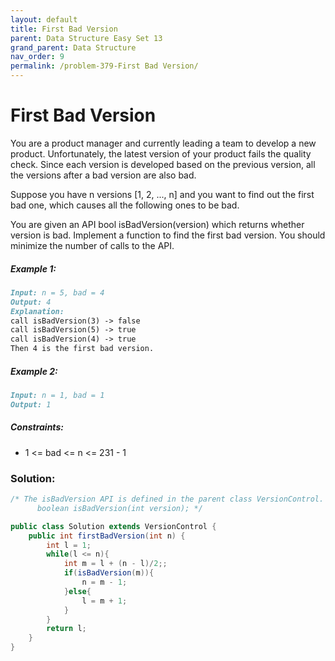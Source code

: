 ```yaml
---
layout: default
title: First Bad Version
parent: Data Structure Easy Set 13
grand_parent: Data Structure
nav_order: 9
permalink: /problem-379-First Bad Version/
---
```

# First Bad Version
You are a product manager and currently leading a team to develop a new product. Unfortunately, the latest version of your product fails the quality check. Since each version is developed based on the previous version, all the versions after a bad version are also bad.

Suppose you have n versions [1, 2, ..., n] and you want to find out the first bad one, which causes all the following ones to be bad.

You are given an API bool isBadVersion(version) which returns whether version is bad. Implement a function to find the first bad version. You should minimize the number of calls to the API.

##### Example 1:
```markdown
Input: n = 5, bad = 4
Output: 4
Explanation:
call isBadVersion(3) -> false
call isBadVersion(5) -> true
call isBadVersion(4) -> true
Then 4 is the first bad version.
```
##### Example 2:
```markdown
Input: n = 1, bad = 1
Output: 1
```
##### Constraints:
* 1 <= bad <= n <= 231 - 1

### Solution:
```java
/* The isBadVersion API is defined in the parent class VersionControl.
      boolean isBadVersion(int version); */

public class Solution extends VersionControl {
    public int firstBadVersion(int n) {
        int l = 1;
        while(l <= n){
            int m = l + (n - l)/2;;
            if(isBadVersion(m)){
                n = m - 1;
            }else{
                l = m + 1;
            }
        }
        return l;
    }
}
```
